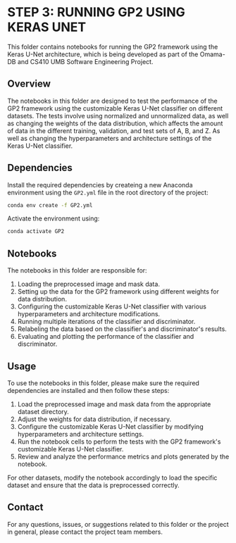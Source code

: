 # STEP 3: RUNNING GP2 USING KERAS UNET

This folder contains notebooks for running the GP2 framework using the Keras U-Net architecture,
which is being developed as part of the Omama-DB and CS410 UMB Software Engineering Project.

## Overview

The notebooks in this folder are designed to test the performance of the GP2 framework using the
customizable Keras U-Net classifier on different datasets. The tests involve using normalized 
and unnormalized data, as well as changing the weights of the data distribution, which affects 
the amount of data in the different training, validation, and test sets of A, B, and Z. As well
as changing the hyperparameters and architecture settings of the Keras U-Net classifier.

## Dependencies

Install the required dependencies by createing a new Anaconda environment using the `GP2.yml` file
in the root directory of the project:
```bash
conda env create -f GP2.yml
```
Activate the environment using:
```bash
conda activate GP2
```


## Notebooks

The notebooks in this folder are responsible for:

1. Loading the preprocessed image and mask data.
2. Setting up the data for the GP2 framework using different weights for data distribution.
3. Configuring the customizable Keras U-Net classifier with various hyperparameters and architecture modifications.
4. Running multiple iterations of the classifier and discriminator.
5. Relabeling the data based on the classifier's and discriminator's results.
6. Evaluating and plotting the performance of the classifier and discriminator.

## Usage

To use the notebooks in this folder, please make sure the required dependencies are installed and 
then follow these steps:

1. Load the preprocessed image and mask data from the appropriate dataset directory.
2. Adjust the weights for data distribution, if necessary.
3. Configure the customizable Keras U-Net classifier by modifying hyperparameters and architecture settings.
4. Run the notebook cells to perform the tests with the GP2 framework's customizable Keras U-Net classifier.
5. Review and analyze the performance metrics and plots generated by the notebook.

For other datasets, modify the notebook accordingly to load the specific dataset and ensure that the data is preprocessed correctly.


## Contact

For any questions, issues, or suggestions related to this folder or the project in general, please contact the project team members.

